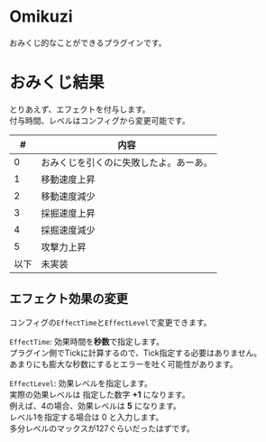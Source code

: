 # Omikuzi
おみくじ的なことができるプラグインです。  

# おみくじ結果
とりあえず、エフェクトを付与します。  
付与時間、レベルはコンフィグから変更可能です。

|  #  |  内容  |
| ---- | ---- |
|  0  |  おみくじを引くのに失敗したよ。あーあ。  |
|  1  |  移動速度上昇  |
|  2  |  移動速度減少  |
|  3  |  採掘速度上昇  |
|  4  |  採掘速度減少  |
|  5  |  攻撃力上昇  |
|  以下  |  未実装  |

## エフェクト効果の変更
コンフィグの``EffectTime``と``EffectLevel``で変更できます。

``EffectTime``: 効果時間を**秒数**で指定します。  
プラグイン側でTickに計算するので、Tick指定する必要はありません。  
あまりにも膨大な秒数にするとエラーを吐く可能性があります。

``EffectLevel``: 効果レベルを指定します。  
実際の効果レベルは 指定した数字 **+1** になります。  
例えば、4の場合、効果レベルは **5** になります。  
レベル1を指定する場合は 0 と入力します。  
多分レベルのマックスが127ぐらいだったはずです。
